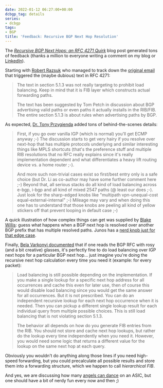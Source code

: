 ```yaml
---
date: 2022-01-12 06:27:00+00:00
dcbgp_tag: details
series:
- dcbgp
tags:
- BGP
title: 'Feedback: Recursive BGP Next Hop Resolution'
---
```

The _[Recursive BGP Next Hops: an RFC 4271 Quirk](https://blog.ipspace.net/2022/01/bgp-recursive-next-hops-rfc.html)_ blog post generated tons of feedback (thanks a million to everyone writing a comment on my blog or [LinkedIn](https://www.linkedin.com/feed/update/urn%3Ali%3Aactivity%3A6884535946654572544/)).

Starting with [Robert Razsuk](https://blog.ipspace.net/2022/01/bgp-recursive-next-hops-rfc.html#956) who managed to track down the [original email](https://mailarchive.ietf.org/arch/msg/idr/OHlGLdQOF5lSa_NR7oOaDjse8y8/) that triggered the (maybe dubious) text in RFC 4271:

> The text in section 5.1.3 was not really targeting to prohibit load balancing. Keep in mind that it is FIB layer which constructs actual forwarding paths.
>
> The text has been suggested by Tom Petch in discussion about BGP advertising valid paths or even paths it actually installs in the RIB/FIB. The entire section 5.1.3 is about rules when advertising paths by BGP.
<!--more-->
As expected, [Dr. Tony Przygienda](https://www.linkedin.com/in/dr-tony-przygienda-018501/) added tons of behind-the-scenes details:

> First, if you go over vanilla IGP (which is normal) you'll get ECMP anyway ;-) The discussion starts to get very hairy if you resolve over next-hop that has multiple protocols underlying and similar interesting things like MPLS shortcuts (that's the preference stuff and multiple RIB resolutions that no RFC really explains since it's really implementation dependent and what differentiates a heavy lift routing device vs. a home router ;-).
>
> And more such non-trivial cases exist so first/best entry only is a safe choice (but Dr. Li as co-author may have some further comment here ;-) Beyond that, all serious stacks do all kind of load balancing across e-bgp, i-bgp and all kind of mixed 2547 paths (@ least our does ;-). Just look for the sharp-edged knobs like "multipath vpn-unequal-cost equal-external-internal" ;-) Mileage may vary and when doing this one has to understand that those knobs are peeling all kind of yellow stickers off that prevent looping in default case ;-)

A quick illustration of how complex things can get was supplied by [Blake Willis](https://www.linkedin.com/in/blakedot/): guess what happens when a BGP next hop is resolved over another BGP prefix that has multiple resolved paths. Junos has a [nerd knob just for that edge case](https://www.juniper.net/documentation/us/en/software/junos/bgp/topics/topic-map/load-balancing-bgp-session.html#id-configuring-recursive-resolution-over-bgp-multipath).

Finally, [Bela Varkonyi documented](https://blog.ipspace.net/2022/01/bgp-recursive-next-hops-rfc.html#960) that if one reads the BGP RFC with rosy (and a bit creative) glasses, it's perfectly fine to do load balancing over IGP next hops for a particular BGP next hop... just imagine you're doing the recursive next hop calculation every time you need it (example: for every packet):

> Load balancing is still possible depending on the implementation. If you make a single lookup for a specific next hop address for all occurrences and cache this even for later use, then of course this would disable load balancing since you would get the same answer for all occurrences. But it is not prescribed. You can do an independent recursive lookup for each next hop occurrence when it is needed. Then you can pickup a different single lookup result for each individual query from multiple possible choices. This is still load balancing that is not violating section 5.1.3.
>
> The behavior all depends on how do you generate FIB entries from the RIB. You should not store and cache next hop lookups, but rather do the lookup every time independently when you need it. However, you would need some logic that returns a different value for the lookup on the same next hop at each query.

Obviously you wouldn't do anything along those lines if you need high-speed forwarding, but you could precalculate all possible results and store them into a forwarding structure, which we happen to call *hierarchical FIB*.

And yes, we are discussing how many [angels can dance](https://en.wikipedia.org/wiki/How_many_angels_can_dance_on_the_head_of_a_pin%3F) on an ASIC, but one should have a bit of nerdy fun every now and then ;)
